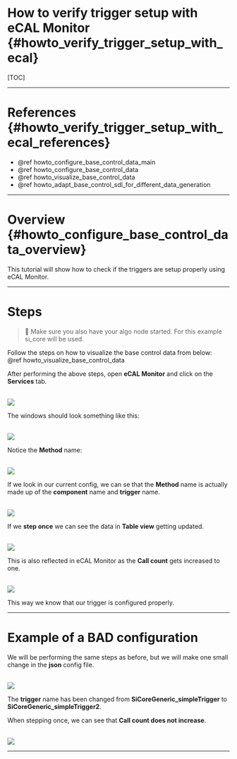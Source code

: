 How to verify trigger setup with eCAL Monitor {#howto_verify_trigger_setup_with_ecal}
=====

[TOC]

---
# References {#howto_verify_trigger_setup_with_ecal_references}

* @ref howto_configure_base_control_data_main
* @ref howto_configure_base_control_data
* @ref howto_visualize_base_control_data
* @ref howto_adapt_base_control_sdl_for_different_data_generation

---

# Overview {#howto_configure_base_control_data_overview}

This tutorial will show how to check if the triggers are setup properly using eCAL Monitor.

---

# Steps

> 📝 Make sure you also have your algo node started. For this example si_core will be used.

Follow the steps on how to visualize the base control data from below:  
@ref howto_visualize_base_control_data  
  
After performing the above steps, open **eCAL Monitor** and click on the **Services** tab.

<br><img src="trigg_ecal.png"><br>

The windows should look something like this:

<br><img src="trigg_ecal2.png"><br>

Notice the **Method** name: 

<br><img src="trigg_ecal3.png"><br>

If we look in our current config, we can se that the **Method** name is actually made up of the **component** name and **trigger** name.

<br><img src="trigg_ecal4.png"><br>

If we **step once** we can see the data in **Table view** getting updated.

<br><img src="trigg_ecal5.png"><br>

This is also reflected in eCAL Monitor as the **Call count** gets increased to one.

<br><img src="trigg_ecal6.png"><br>

This way we know that our trigger is configured properly.

---

# Example of a BAD configuration

We will be performing the same steps as before, but we will make one small change in the **json** config file.

<br><img src="trigg_ecal7.png"><br>

The **trigger** name has been changed from **SiCoreGeneric_simpleTrigger** to **SiCoreGeneric_simpleTrigger2**.  

When stepping once, we can see that **Call count does not increase**.

<br><img src="trigg_ecal8.png"><br>

---